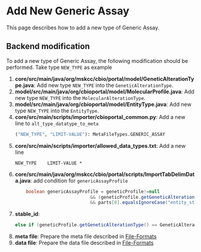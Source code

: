 # Add New Generic Assay

This page describes how to add a new type of Generic Assay.

## Backend modification
To add a new type of Generic Assay, the following modification should be performed. Take type `NEW_TYPE` as example
1. **core/src/main/java/org/mskcc/cbio/portal/model/GeneticAlterationType.java**: Add new type `NEW_TYPE` into the `GeneticAlterationType`.
2. **model/src/main/java/org/cbioportal/model/MolecularProfile.java**: Add new type `NEW_TYPE` into the `MolecularAlterationType`.
3. **model/src/main/java/org/cbioportal/model/EntityType.java**: Add new type `NEW_TYPE` into the `EntityType`.
4. **core/src/main/scripts/importer/cbioportal_common.py**: Add a new line to `alt_type_datatype_to_meta`      
    ``` python
    ("NEW_TYPE", "LIMIT-VALUE"): MetaFileTypes.GENERIC_ASSAY
    ```
5. **core/src/main/scripts/importer/allowed_data_types.txt**: Add a new line
    ```
    NEW_TYPE	LIMIT-VALUE	*
    ```
6. **core/src/main/java/org/mskcc/cbio/portal/scripts/ImportTabDelimData.java**: add condition for `genericAssayProfile`
    ```java
        boolean genericAssayProfile = geneticProfile!=null
                                && (geneticProfile.getGeneticAlterationType() == GeneticAlterationType.MUTATIONAL_SIGNATURE || geneticProfile.getGeneticAlterationType() == GeneticAlterationType.NEW_TYPE)
                                && parts[0].equalsIgnoreCase("entity_stable_id");
    ```
7. **stable_id**: 
    ```java
    else if (geneticProfile.getGeneticAlterationType() == GeneticAlterationType.TREATMENT || geneticProfile.getGeneticAlterationType() == GeneticAlterationType.MUTATIONAL_SIGNATURE || geneticProfile.getGeneticAlterationType() == GeneticAlterationType.NEW_TYPE)
    ```
8. **meta file**: Prepare the meta file described in [File-Formats](File-Formats.md)
9. **data file**: Prepare the data file described in [File-Formats](File-Formats.md)
